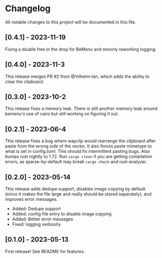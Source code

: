 # Changelog

All notable changes to this project will be documented in this file.

## [0.4.1] - 2023-11-19

Fixing a double free in the drop for BeMenu and minorly reworking logging.

## [0.4.0] - 2023-11-3

This release merges PR #2 from @Vilhelm-Ian, which adds the ability to clear the clipboard.

## [0.3.0] - 2023-10-2

This release fixes a memory leak. There is still another memory leak around bemenu's use of cairo but still working on figuring it out.

## [0.2.1] - 2023-06-4

This release fixes a bug where wayclip would rearrange the clipboard after paste from the wrong side of the vector. It also forces paste mimetype to what is set in config.toml. This should fix intermittent pasting bugs. Also bumps rust nightly to 1.72. Run `cargo clean` if you are getting compilation errors, as sparse-by-default may break `cargo check` and rust-analyzer.

## [0.2.0] - 2023-05-14

This release adds dedupe support, disables image copying by default (since it
makes the file large and really should be stored separately), and improves error messages.

- Added: Dedupe support
- Added: config file entry to disable image copying
- Added: Better error messages
- Fixed: logging verbosity

## [0.1.0] - 2023-05-13

First release! See README for features.
